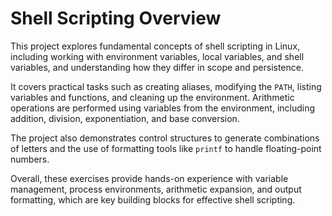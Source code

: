 # Shell Scripting Overview

This project explores fundamental concepts of shell scripting in Linux, including working with environment variables, local variables, and shell variables, and understanding how they differ in scope and persistence.

It covers practical tasks such as creating aliases, modifying the `PATH`, listing variables and functions, and cleaning up the environment. Arithmetic operations are performed using variables from the environment, including addition, division, exponentiation, and base conversion.

The project also demonstrates control structures to generate combinations of letters and the use of formatting tools like `printf` to handle floating-point numbers.

Overall, these exercises provide hands-on experience with variable management, process environments, arithmetic expansion, and output formatting, which are key building blocks for effective shell scripting.